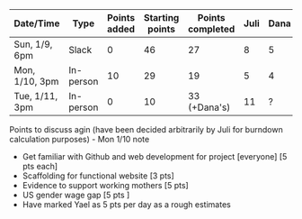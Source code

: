 | Date/Time  | Type | Points added | Starting points | Points completed | Juli | Dana | Kelly | Yael | Remaining points | 
| ---------- | ---- | ------------ | ------------ | ---------------- | ---  | ---- | ----- | ---- | ---------------- |
| Sun, 1/9, 6pm | Slack | 0 | 46 | 27 | 8 | 5 | 9 | 5  | 19 | 
| Mon, 1/10, 3pm | In-person | 10 | 29 | 19 | 5 | 4 | 5 | 5  | 10 | 
| Tue, 1/11, 3pm | In-person | 0 | 10 | 33 (+Dana's) | 11 | ? | 13 | 10 | Remaining points | 


Points to discuss agin (have been decided arbitrarily by Juli for burndown calculation purposes) - Mon 1/10 note
* Get familiar with Github and web development for project [everyone] [5 pts each] 
* Scaffolding for functional website [3 pts]
* Evidence to support working mothers [5 pts]
* US gender wage gap [5 pts ]
* Have marked Yael as 5 pts per day as a rough estimates
